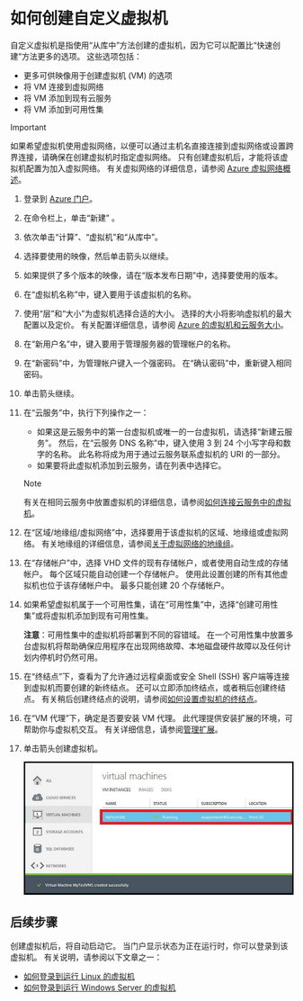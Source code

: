 # <a name="how-to-create-a-custom-virtual-machine"></a>如何创建自定义虚拟机
自定义虚拟机是指使用“从库中”方法创建的虚拟机，因为它可以配置比“快速创建”方法更多的选项。 这些选项包括：

* 更多可供映像用于创建虚拟机 (VM) 的选项
* 将 VM 连接到虚拟网络
* 将 VM 添加到现有云服务
* 将 VM 添加到可用性集

> [!IMPORTANT]
> 如果希望虚拟机使用虚拟网络，以便可以通过主机名直接连接到虚拟网络或设置跨界连接，请确保在创建虚拟机时指定虚拟网络。 只有创建虚拟机后，才能将该虚拟机配置为加入虚拟网络。 有关虚拟网络的详细信息，请参阅 [Azure 虚拟网络概述](/virtual-network/virtual-networks-overview)。
> 
> 

1. 登录到 [Azure 门户](http://manage.windowsazure.cn)。
2. 在命令栏上，单击“新建” 。
3. 依次单击“计算”、“虚拟机”和“从库中”。
4. 选择要使用的映像，然后单击箭头以继续。
5. 如果提供了多个版本的映像，请在“版本发布日期”中，选择要使用的版本。
6. 在“虚拟机名称”中，键入要用于该虚拟机的名称。
7. 使用“层”和“大小”为虚拟机选择合适的大小。 选择的大小将影响虚拟机的最大配置以及定价。 有关配置详细信息，请参阅 [Azure 的虚拟机和云服务大小](/cloud-services/cloud-services-sizes-specs)。
8. 在“新用户名”中，键入要用于管理服务器的管理帐户的名称。
9. 在“新密码”中，为管理帐户键入一个强密码。 在“确认密码”中，重新键入相同密码。
10. 单击箭头继续。
11. 在“云服务”中，执行下列操作之一：

    * 如果这是云服务中的第一台虚拟机或唯一的一台虚拟机，请选择“新建云服务”。 然后，在“云服务 DNS 名称”中，键入使用 3 到 24 个小写字母和数字的名称。 此名称将成为用于通过云服务联系虚拟机的 URI 的一部分。
    * 如果要将此虚拟机添加到云服务，请在列表中选择它。

    > [!NOTE]
    > 有关在相同云服务中放置虚拟机的详细信息，请参阅[如何连接云服务中的虚拟机](/virtual-machines/linux/classic/connect-vms)。
    > 
    > 
12. 在“区域/地缘组/虚拟网络”中，选择要用于该虚拟机的区域、地缘组或虚拟网络。 有关地缘组的详细信息，请参阅[关于虚拟网络的地缘组](../articles/virtual-network/virtual-networks-migrate-to-regional-vnet.md)。
13. 在“存储帐户”中，选择 VHD 文件的现有存储帐户，或者使用自动生成的存储帐户。 每个区域只能自动创建一个存储帐户。 使用此设置创建的所有其他虚拟机也位于该存储帐户中。 最多只能创建 20 个存储帐户。
14. 如果希望虚拟机属于一个可用性集，请在“可用性集”中，选择“创建可用性集”或将虚拟机添加到现有可用性集。

    **注意**：可用性集中的虚拟机将部署到不同的容错域。 在一个可用性集中放置多台虚拟机将帮助确保应用程序在出现网络故障、本地磁盘硬件故障以及任何计划内停机时仍然可用。
15. 在“终结点”下，查看为了允许通过远程桌面或安全 Shell (SSH) 客户端等连接到虚拟机而要创建的新终结点。 还可以立即添加终结点，或者稍后创建终结点。 有关稍后创建终结点的说明，请参阅[如何设置虚拟机的终结点](../articles/virtual-machines/windows/classic/setup-endpoints.md?toc=%2fvirtual-machines%2fwindows%2fclassic%2ftoc.json)。
16. 在“VM 代理”下，确定是否要安装 VM 代理。 此代理提供安装扩展的环境，可帮助你与虚拟机交互。 有关详细信息，请参阅[管理扩展](/virtual-machines/windows/extensions-features)。
17. 单击箭头创建虚拟机。

    ![成功创建自定义虚拟机](./media/howto-custom-create-vm/VMSuccessWindows.png)

## <a name="next-steps"></a>后续步骤
创建虚拟机后，将自动启动它。 当门户显示状态为正在运行时，你可以登录到该虚拟机。 有关说明，请参阅以下文章之一：

* [如何登录到运行 Linux 的虚拟机](../articles/virtual-machines/linux/mac-create-ssh-keys.md?toc=%2fvirtual-machines%2flinux%2ftoc.json)
* [如何登录到运行 Windows Server 的虚拟机](../articles/virtual-machines/windows/classic/connect-logon.md?toc=%2fvirtual-machines%2fwindows%2fclassic%2ftoc.json)